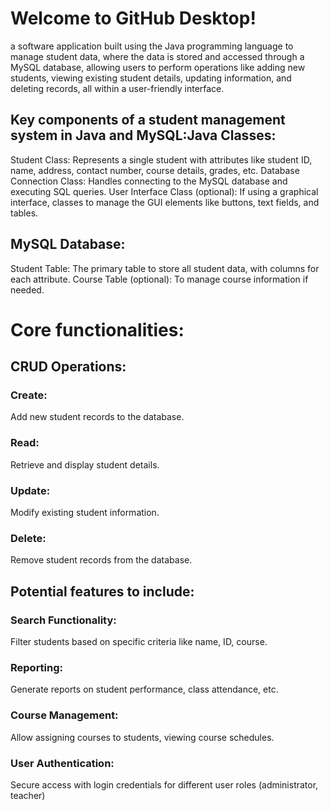 # Welcome to GitHub Desktop!

a software application built using the Java programming language to manage student data, where the data is stored and accessed through a MySQL database, allowing users to perform operations like adding new students, viewing existing student details, updating information, and deleting records, all within a user-friendly interface. 
## Key components of a student management system in Java and MySQL:Java Classes:
Student Class: Represents a single student with attributes like student ID, name, address, contact number, course details, grades, etc. 
Database Connection Class: Handles connecting to the MySQL database and executing SQL queries. 
User Interface Class (optional): If using a graphical interface, classes to manage the GUI elements like buttons, text fields, and tables. 
## MySQL Database:
Student Table: The primary table to store all student data, with columns for each attribute. 
Course Table (optional): To manage course information if needed. 
# Core functionalities:
## CRUD Operations:
### Create: 
Add new student records to the database.
### Read: 
Retrieve and display student details.
### Update:
Modify existing student information.
### Delete: 
Remove student records from the database. 
## Potential features to include:
### Search Functionality: 
Filter students based on specific criteria like name, ID, course. 
### Reporting:
Generate reports on student performance, class attendance, etc. 
### Course Management: 
Allow assigning courses to students, viewing course schedules. 
### User Authentication: 
Secure access with login credentials for different user roles (administrator, teacher)

